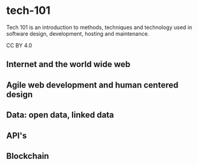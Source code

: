 # tech-101
Tech 101 is an introduction to methods, techniques and technology used in software design, development, hosting and maintenance.

CC BY 4.0

## Internet and the world wide web

## Agile web development and human centered design

## Data: open data, linked data

## API's

## Blockchain
